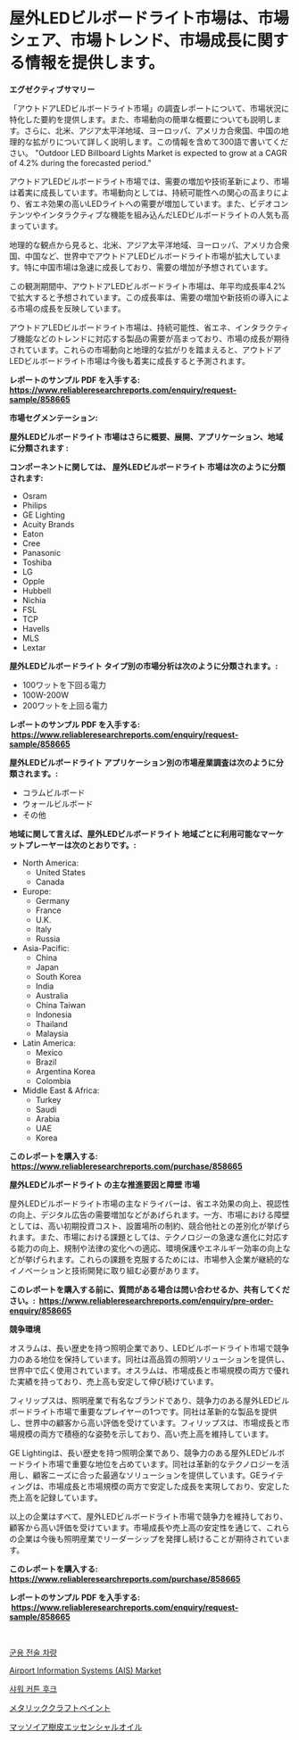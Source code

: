 <p><h1>屋外LEDビルボードライト市場は、市場シェア、市場トレンド、市場成長に関する情報を提供します。</h1></p><p><strong>エグゼクティブサマリー</strong></p>
<p><p>「アウトドアLEDビルボードライト市場」の調査レポートについて、市場状況に特化した要約を提供します。また、市場動向の簡単な概要についても説明します。さらに、北米、アジア太平洋地域、ヨーロッパ、アメリカ合衆国、中国の地理的な拡がりについて詳しく説明します。この情報を含めて300語で書いてください。 "Outdoor LED Billboard Lights Market is expected to grow at a CAGR of 4.2% during the forecasted period." </p><p>アウトドアLEDビルボードライト市場では、需要の増加や技術革新により、市場は着実に成長しています。市場動向としては、持続可能性への関心の高まりにより、省エネ効果の高いLEDライトへの需要が増加しています。また、ビデオコンテンツやインタラクティブな機能を組み込んだLEDビルボードライトの人気も高まっています。</p><p>地理的な観点から見ると、北米、アジア太平洋地域、ヨーロッパ、アメリカ合衆国、中国など、世界中でアウトドアLEDビルボードライト市場が拡大しています。特に中国市場は急速に成長しており、需要の増加が予想されています。</p><p>この観測期間中、アウトドアLEDビルボードライト市場は、年平均成長率4.2%で拡大すると予想されています。この成長率は、需要の増加や新技術の導入による市場の成長を反映しています。</p><p>アウトドアLEDビルボードライト市場は、持続可能性、省エネ、インタラクティブ機能などのトレンドに対応する製品の需要が高まっており、市場の成長が期待されています。これらの市場動向と地理的な拡がりを踏まえると、アウトドアLEDビルボードライト市場は今後も着実に成長すると予測されます。</p></p>
<p><strong>レポートのサンプル PDF を入手する: <a href="https://www.reliableresearchreports.com/enquiry/request-sample/858665">https://www.reliableresearchreports.com/enquiry/request-sample/858665</a></strong></p>
<p><strong>市場セグメンテーション:</strong></p>
<p><strong> 屋外LEDビルボードライト 市場はさらに概要、展開、アプリケーション、地域に分類されます :</strong></p>
<p><strong>コンポーネントに関しては、 屋外LEDビルボードライト 市場は次のように分類されます: &nbsp;</strong></p>
<p><ul><li>Osram</li><li>Philips</li><li>GE Lighting</li><li>Acuity Brands</li><li>Eaton</li><li>Cree</li><li>Panasonic</li><li>Toshiba</li><li>LG</li><li>Opple</li><li>Hubbell</li><li>Nichia</li><li>FSL</li><li>TCP</li><li>Havells</li><li>MLS</li><li>Lextar</li></ul></p>
<p><strong> 屋外LEDビルボードライト タイプ別の市場分析は次のように分類されます。:</strong></p>
<p><ul><li>100ワットを下回る電力</li><li>100W-200W</li><li>200ワットを上回る電力</li></ul></p>
<p><strong>レポートのサンプル PDF を入手する: &nbsp;<a href="https://www.reliableresearchreports.com/enquiry/request-sample/858665">https://www.reliableresearchreports.com/enquiry/request-sample/858665</a></strong></p>
<p><strong> 屋外LEDビルボードライト アプリケーション別の市場産業調査は次のように分類されます。:</strong></p>
<p><ul><li>コラムビルボード</li><li>ウォールビルボード</li><li>その他</li></ul></p>
<p><strong>地域に関して言えば、屋外LEDビルボードライト 地域ごとに利用可能なマーケットプレーヤーは次のとおりです。:</strong></p>
<p><ul>
    <li>
        North America:
        <ul>
            <li>United States</li>
            <li>Canada</li>
        </ul>
    </li>
    <li>
        Europe:
        <ul>
            <li>Germany</li>
            <li>France</li>
            <li>U.K.</li>
            <li>Italy</li>
            <li>Russia</li>
        </ul>
    </li>
    <li>
        Asia-Pacific:
        <ul>
            <li>China</li>
            <li>Japan</li>
            <li>South Korea</li>
            <li>India</li>
            <li>Australia</li>
            <li>China Taiwan</li>
            <li>Indonesia</li>
            <li>Thailand</li>
            <li>Malaysia</li>
        </ul>
    </li>
    <li>
        Latin America:
        <ul>
            <li>Mexico</li>
            <li>Brazil</li>
            <li>Argentina Korea</li>
            <li>Colombia</li>
        </ul>
    </li>
    <li>
        Middle East & Africa:
        <ul>
            <li>Turkey</li>
            <li>Saudi</li>
            <li>Arabia</li>
            <li>UAE</li>
            <li>Korea</li>
        </ul>
    </li>
    </ul></p>
<p><strong>このレポートを購入する: &nbsp;<a href="https://www.reliableresearchreports.com/purchase/858665">https://www.reliableresearchreports.com/purchase/858665</a></strong></p>
<p><strong>屋外LEDビルボードライト の主な推進要因と障壁 市場</strong></p>
<p><p>屋外LEDビルボードライト市場の主なドライバーは、省エネ効果の向上、視認性の向上、デジタル広告の需要増加などがあげられます。一方、市場における障壁としては、高い初期投資コスト、設置場所の制約、競合他社との差別化が挙げられます。また、市場における課題としては、テクノロジーの急速な進化に対応する能力の向上、規制や法律の変化への適応、環境保護やエネルギー効率の向上などが挙げられます。これらの課題を克服するためには、市場参入企業が継続的なイノベーションと技術開発に取り組む必要があります。</p></p>
<p><strong>このレポートを購入する前に、質問がある場合は問い合わせるか、共有してください。:&nbsp; <a href="https://www.reliableresearchreports.com/enquiry/pre-order-enquiry/858665">https://www.reliableresearchreports.com/enquiry/pre-order-enquiry/858665</a></strong></p>
<p><strong>競争環境</strong></p>
<p><p>オスラムは、長い歴史を持つ照明企業であり、LEDビルボードライト市場で競争力のある地位を保持しています。同社は高品質の照明ソリューションを提供し、世界中で広く使用されています。オスラムは、市場成長と市場規模の両方で優れた実績を持っており、売上高も安定して伸び続けています。</p><p>フィリップスは、照明産業で有名なブランドであり、競争力のある屋外LEDビルボードライト市場で重要なプレイヤーの1つです。同社は革新的な製品を提供し、世界中の顧客から高い評価を受けています。フィリップスは、市場成長と市場規模の両方で積極的な姿勢を示しており、高い売上高を維持しています。</p><p>GE Lightingは、長い歴史を持つ照明企業であり、競争力のある屋外LEDビルボードライト市場で重要な地位を占めています。同社は革新的なテクノロジーを活用し、顧客ニーズに合った最適なソリューションを提供しています。GEライティングは、市場成長と市場規模の両方で安定した成長を実現しており、安定した売上高を記録しています。</p><p>以上の企業はすべて、屋外LEDビルボードライト市場で競争力を維持しており、顧客から高い評価を受けています。市場成長や売上高の安定性を通じて、これらの企業は今後も照明産業でリーダーシップを発揮し続けることが期待されています。</p></p>
<p><strong>このレポートを購入する: &nbsp; <a href="https://www.reliableresearchreports.com/purchase/858665">https://www.reliableresearchreports.com/purchase/858665</a></strong></p>
<p><strong>レポートのサンプル PDF を入手する: &nbsp;<a href="https://www.reliableresearchreports.com/enquiry/request-sample/858665">https://www.reliableresearchreports.com/enquiry/request-sample/858665</a></strong><strong></strong></p>
<p>&nbsp;</p>
<p><p><a href="https://medium.com/@trevorkruvalis5678/%EA%B5%B0%EC%82%AC-%EC%A0%84%EC%88%A0-%EC%B0%A8%EB%9F%89-%EC%8B%9C%EC%9E%A5-%EC%9D%B8%EC%82%AC%EC%9D%B4%ED%8A%B8-%EC%8B%9C%EC%9E%A5-%EB%8F%99%ED%96%A5-%EC%84%B1%EC%9E%A5-2024%EB%85%84%EB%B6%80%ED%84%B0-2031%EB%85%84%EA%B9%8C%EC%A7%80-%EC%98%88%EC%83%81%EB%90%A8-5c313aea1bb3">군용 전술 차량</a></p><p><a href="https://issuu.com/reportprime-2/docs/airport-information-systems-ais-market-size-2030.p">Airport Information Systems (AIS) Market</a></p><p><a href="https://medium.com/@felipegrrady654556/%EC%83%A4%EC%9B%8C-%EC%BB%A4%ED%8A%BC-%ED%9B%84%ED%81%AC-%EC%8B%9C%EC%9E%A5-%EC%8B%9C%EC%9E%A5-%EC%A0%90%EC%9C%A0%EC%9C%A8-%EC%8B%9C%EC%9E%A5-%EB%8F%99%ED%96%A5-%EB%B0%8F-%EB%AF%B8%EB%9E%98-%EC%84%B1%EC%9E%A5-%ED%83%90%EC%83%89-7fcf66f5ed2e">샤워 커튼 후크</a></p><p><a href="https://github.com/bevdtkn4419963/Market-Research-Report-List-1/blob/main/81369294965.md">メタリッククラフトペイント</a></p><p><a href="https://medium.com/@dm15982023/%E3%83%9E%E3%83%83%E3%82%BD%E3%82%A4%E3%82%A2%E3%83%90%E3%83%BC%E3%82%AF%E3%82%A8%E3%83%83%E3%82%BB%E3%83%B3%E3%82%B7%E3%83%A3%E3%83%AB%E3%82%AA%E3%82%A4%E3%83%AB%E5%B8%82%E5%A0%B4%E3%81%AE%E5%88%86%E6%9E%90-2024%E5%B9%B4%E3%81%8B%E3%82%892031%E5%B9%B4%E3%81%BE%E3%81%A7%E3%81%AE-%E3%82%B0%E3%83%AD%E3%83%BC%E3%83%90%E3%83%AB%E7%94%A3%E6%A5%AD%E3%81%AE%E8%A6%8B%E9%80%9A%E3%81%97%E3%81%A8%E4%BA%88%E6%B8%AC-b0901f2251ac">マッソイア樹皮エッセンシャルオイル</a></p></p>